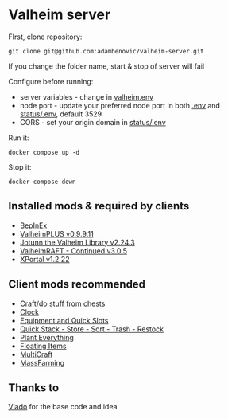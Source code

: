# Valheim server

FIrst, clone repository:
```
git clone git@github.com:adambenovic/valheim-server.git
```

If you change the folder name, start & stop of server will fail


Configure before running:
- server variables - change in [valheim.env](valheim.env)
- node port - update your preferred node port in both [.env](.env) and [status/.env](status/.env), default 3529
- CORS - set your origin domain in [status/.env](status/.env)

Run it:

```docker compose up -d```

Stop it:

```docker compose down```

## Installed mods & required by clients

- [BepInEx](https://thunderstore.io/c/valheim/p/denikson/BepInExPack_Valheim/)
- [ValheimPLUS v0.9.9.11](https://www.nexusmods.com/valheim/mods/4)
- [Jotunn the Valheim Library v2.24.3](https://www.nexusmods.com/valheim/mods/1138)
- [ValheimRAFT - Continued v3.0.5](https://www.nexusmods.com/valheim/mods/2630)
- [XPortal v1.2.22](https://www.nexusmods.com/valheim/mods/2239)

## Client mods recommended
- [Craft/do stuff from chests](https://www.nexusmods.com/valheim/mods/40)
- [Clock](https://www.nexusmods.com/valheim/mods/85)
- [Equipment and Quick Slots](https://www.nexusmods.com/valheim/mods/92)
- [Quick Stack - Store - Sort - Trash - Restock](https://www.nexusmods.com/valheim/mods/2094)
- [Plant Everything](https://www.nexusmods.com/valheim/mods/1042)
- [Floating Items](https://www.nexusmods.com/valheim/mods/241)
- [MultiCraft](https://www.nexusmods.com/valheim/mods/263)
- [MassFarming](https://www.nexusmods.com/valheim/mods/527)

## Thanks to
[Vlado](https://github.com/vbieleny) for the base code and idea
